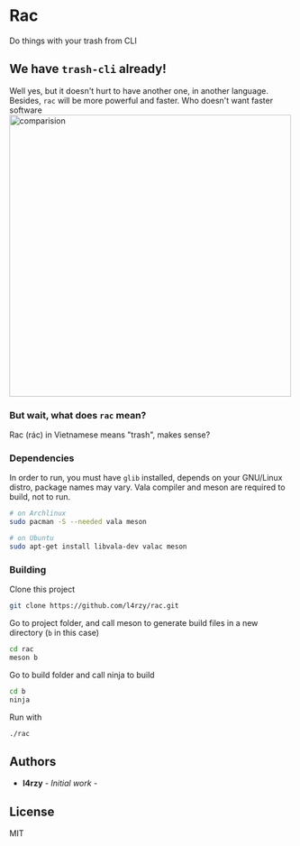 # Rac

Do things with your trash from CLI

## We have `trash-cli` already!

Well yes, but it doesn't hurt to have another one, in another language. Besides, `rac` will be more powerful and faster. Who doesn't want faster software
<img src="https://i.imgur.com/mJk01Ms.png" alt="comparision" width=500>

### But wait, what does `rac` mean?

Rac (rác) in Vietnamese means "trash", makes sense?

### Dependencies

In order to run, you must have `glib` installed, depends on your GNU/Linux distro, package names may vary. Vala compiler and meson are required to build, not to run.

```sh
# on Archlinux
sudo pacman -S --needed vala meson
```

```sh
# on Ubuntu
sudo apt-get install libvala-dev valac meson

```

### Building

Clone this project

```sh
git clone https://github.com/l4rzy/rac.git
```

Go to project folder, and call meson to generate build files in a new directory (`b` in this case)

```sh
cd rac
meson b
```

Go to build folder and call ninja to build

```sh
cd b
ninja
```

Run with

```sh
./rac
```

## Authors

* **l4rzy** - *Initial work* -

## License

MIT
